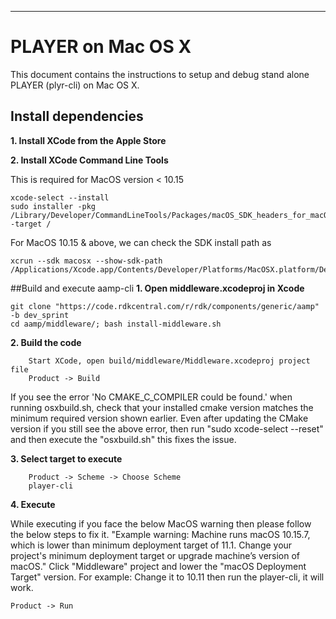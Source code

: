 ---

# PLAYER on Mac OS X

This document contains the instructions to setup and debug stand alone PLAYER (plyr-cli) on Mac OS X.

## Install dependencies

**1. Install XCode from the Apple Store**

**2. Install XCode Command Line Tools**

This is required for MacOS version < 10.15

```
xcode-select --install
sudo installer -pkg /Library/Developer/CommandLineTools/Packages/macOS_SDK_headers_for_macOS_<version>.pkg -target /
```

For MacOS 10.15 & above, we can check the SDK install path as
```
xcrun --sdk macosx --show-sdk-path
/Applications/Xcode.app/Contents/Developer/Platforms/MacOSX.platform/Developer/SDKs/MacOSX10.15.sdk
```


##Build and execute aamp-cli
**1. Open middleware.xcodeproj in Xcode**

```
git clone "https://code.rdkcentral.com/r/rdk/components/generic/aamp" -b dev_sprint
cd aamp/middleware/; bash install-middleware.sh
```

**2. Build the code**

```
	Start XCode, open build/middleware/Middleware.xcodeproj project file
	Product -> Build
```
If you see the error 'No CMAKE_C_COMPILER could be found.' when running osxbuild.sh, check that your installed cmake version matches the minimum required version shown earlier.
Even after updating the CMake version if you still see the above error, then run "sudo xcode-select --reset" and then execute the "osxbuild.sh" this fixes the issue.


**3. Select target to execute**

```
	Product -> Scheme -> Choose Scheme
	player-cli
```

**4. Execute**

While executing if you face the below MacOS warning then please follow the below steps to fix it.
"Example warning: Machine runs macOS 10.15.7, which is lower than minimum deployment target of 11.1. Change your project's minimum deployment target or upgrade machine’s version of macOS."
Click "Middleware" project and lower the "macOS Deployment Target" version. For example: Change it to 10.11 then run the player-cli, it will work.


```
Product -> Run
```
